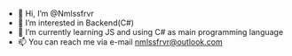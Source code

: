 - 👋 Hi, I’m @Nmlssfrvr
- 👀 I’m interested in Backend(C#)
- 🌱 I’m currently learning JS and using C# as main programming language
- 📫 You can reach me via e-mail nmlssfrvr@outlook.com

<!---
Nmlssfrvr/Nmlssfrvr is a ✨ special ✨ repository because its `README.md` (this file) appears on your GitHub profile.
You can click the Preview link to take a look at your changes.
--->
